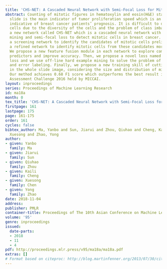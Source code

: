```yaml
---
title: 'CHS-NET: A Cascaded Neural Network with Semi-Focal Loss for Mitosis Detection'
abstract: Counting of mitotic figures in hematoxylin and eosin(H&E) stained histological
  slide is the main indicator of tumor proliferation speed which is an important biomarker
  indicative of breast cancer patients’ prognosis. It is difficult to detect mitotic
  cells due to the diversity of the cells and the problem of class imbalance. We propose
  a new network called CHS-NET which is a cascaded neural network with hard example
  mining and semi-focal loss to detect mitotic cells in breast cancer. First, we propose
  a screening network to identify the candidates of mitotic cells preliminary and
  a refined network to identify mitotic cells from these candidates more accurately.
  We propose a new feature fusion module in each network to explore complex nonlinear
  predictors and improve accuracy. Then, we propose a novel loss named semi-focal
  loss and we use off-line hard example mining to solve the problem of class imbalance
  and error labeling. Finally, we propose a new training skill of cutting patches
  in the whole slide image, considering the size and distribution of mitotic cells.
  Our method achieves 0.68 F1 score which outperforms the best result in Tumor Proliferation
  Assessment Challenge 2016 held by MICCAI.
layout: inproceedings
series: Proceedings of Machine Learning Research
id: ma18a
month: 0
tex_title: 'CHS-NET: A Cascaded Neural Network with Semi-Focal Loss for Mitosis Detection'
firstpage: 161
lastpage: 175
page: 161-175
order: 161
cycles: false
bibtex_author: Ma, Yanbo and Sun, Jiarui and Zhou, Qiuhao and Cheng, Kaili and Chen,
  Xuesong and Zhao, Yong
author:
- given: Yanbo
  family: Ma
- given: Jiarui
  family: Sun
- given: Qiuhao
  family: Zhou
- given: Kaili
  family: Cheng
- given: Xuesong
  family: Chen
- given: Yong
  family: Zhao
date: 2018-11-04
address: 
publisher: PMLR
container-title: Proceedings of The 10th Asian Conference on Machine Learning
volume: '95'
genre: inproceedings
issued:
  date-parts:
  - 2018
  - 11
  - 4
pdf: http://proceedings.mlr.press/v95/ma18a/ma18a.pdf
extras: []
# Format based on citeproc: http://blog.martinfenner.org/2013/07/30/citeproc-yaml-for-bibliographies/
---
```


